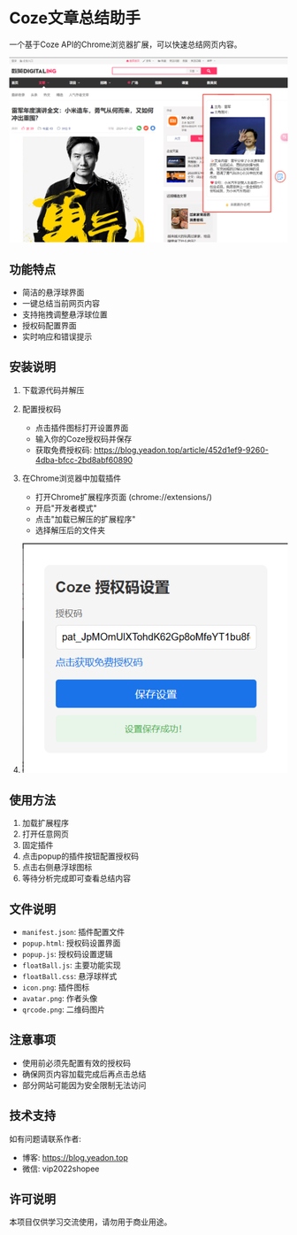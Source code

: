# Coze文章总结助手

一个基于Coze API的Chrome浏览器扩展，可以快速总结网页内容。

![1731467700311](image/readme/1731467700311.png)

## 功能特点

- 简洁的悬浮球界面
- 一键总结当前网页内容
- 支持拖拽调整悬浮球位置
- 授权码配置界面
- 实时响应和错误提示

## 安装说明

1. 下载源代码并解压
2. 配置授权码

   - 点击插件图标打开设置界面
   - 输入你的Coze授权码并保存
   - 获取免费授权码: https://blog.yeadon.top/article/452d1ef9-9260-4dba-bfcc-2bd8abf60890
3. 在Chrome浏览器中加载插件

   - 打开Chrome扩展程序页面 (chrome://extensions/)
   - 开启"开发者模式"
   - 点击"加载已解压的扩展程序"
   - 选择解压后的文件夹
4. ![1731467727519](image/readme/1731467727519.png)

## 使用方法

1. 加载扩展程序
2. 打开任意网页
3. 固定插件
4. 点击popup的插件按钮配置授权码
5. 点击右侧悬浮球图标
6. 等待分析完成即可查看总结内容

## 文件说明

- `manifest.json`: 插件配置文件
- `popup.html`: 授权码设置界面
- `popup.js`: 授权码设置逻辑
- `floatBall.js`: 主要功能实现
- `floatBall.css`: 悬浮球样式
- `icon.png`: 插件图标
- `avatar.png`: 作者头像
- `qrcode.png`: 二维码图片

## 注意事项

- 使用前必须先配置有效的授权码
- 确保网页内容加载完成后再点击总结
- 部分网站可能因为安全限制无法访问

## 技术支持

如有问题请联系作者:

- 博客: https://blog.yeadon.top
- 微信: vip2022shopee

## 许可说明

本项目仅供学习交流使用，请勿用于商业用途。
